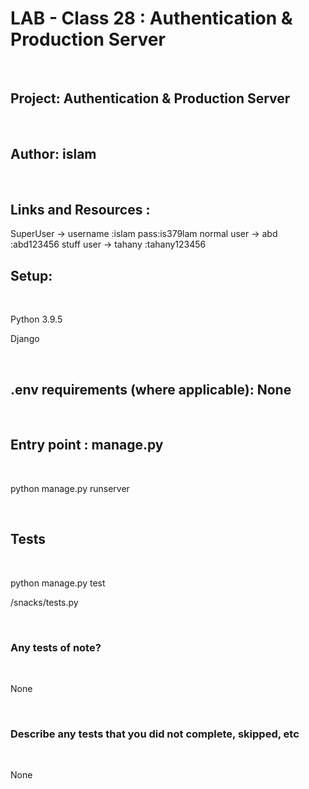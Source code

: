 # LAB - Class 28 : Authentication & Production Server

<br>
 

## Project: Authentication & Production Server
<br>

## Author: islam 

<br>


## Links and Resources : <br>

SuperUser -> username :islam  pass:is379lam
normal user -> abd :abd123456
stuff user -> tahany :tahany123456
<br>

## Setup:

<br>


Python 3.9.5 <br>

Django <br>




<br>


## .env requirements (where applicable): None 

<br>


## Entry point : manage.py

<br>

python  manage.py runserver

<br>

## Tests 

<br>


python manage.py test <br>

/snacks/tests.py


<br>

### Any tests of note?

<br>

None

<br>

### Describe any tests that you did not complete, skipped, etc

<br>

None